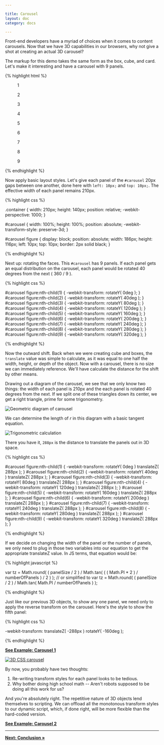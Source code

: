 ```yaml
---

title: Carousel
layout: doc
category: docs

---
```


Front-end developers have a myriad of choices when it comes to content carousels. Now that we have 3D capabilities in our browsers, why not give a shot at creating an actual 3D carousel?

The markup for this demo takes the same form as the box, cube, and card. Let's make it interesting and have a carousel with 9 panels.

{% highlight html %}

<section class="container">
  <div id="carousel">
    <figure>1</figure>
    <figure>2</figure>
    <figure>3</figure>
    <figure>4</figure>
    <figure>5</figure>
    <figure>6</figure>
    <figure>7</figure>
    <figure>8</figure>
    <figure>9</figure>
  </div>
</section>

{% endhighlight %}

Now apply basic layout styles. Let's give each panel of the `#carousel` 20px gaps between one another, done here with `left: 10px;` and `top: 10px;`. The effective width of each panel remains 210px.

{% highlight css %}

.container {
  width: 210px;
  height: 140px;
  position: relative;
  -webkit-perspective: 1000;
}

#carousel {
  width: 100%;
  height: 100%;
  position: absolute;
  -webkit-transform-style: preserve-3d;
}

#carousel figure {
  display: block;
  position: absolute;
  width: 186px;
  height: 116px;
  left: 10px;
  top: 10px;
  border: 2px solid black;
}

{% endhighlight %}

Next up: rotating the faces. This `#carousel` has 9 panels. If each panel gets an equal distribution on the carousel, each panel would be rotated 40 degrees from the next ( 360 / 9 ).

{% highlight css %}

#carousel figure:nth-child(1) { -webkit-transform: rotateY(   0deg ); }
#carousel figure:nth-child(2) { -webkit-transform: rotateY(  40deg ); }
#carousel figure:nth-child(3) { -webkit-transform: rotateY(  80deg ); }
#carousel figure:nth-child(4) { -webkit-transform: rotateY( 120deg ); }
#carousel figure:nth-child(5) { -webkit-transform: rotateY( 160deg ); }
#carousel figure:nth-child(6) { -webkit-transform: rotateY( 200deg ); }
#carousel figure:nth-child(7) { -webkit-transform: rotateY( 240deg ); }
#carousel figure:nth-child(8) { -webkit-transform: rotateY( 280deg ); }
#carousel figure:nth-child(9) { -webkit-transform: rotateY( 320deg ); }

{% endhighlight %}

Now the outward shift. Back when we were creating cube and boxes, the `translate` value was simple to calculate, as it was equal to one half the width, height, or depth of the object. Now with a carousel, there is no size we can immediately reference. We'll have calculate the distance for the shift by other means.

Drawing out a diagram of the carousel, we see that we only know two things: the width of each panel is 210px and the each panel is rotated 40 degrees from the next. If we split one of these triangles down its center, we get a right triangle, prime for some trigonometry.

![Geometric diagram of carousel](../img/diagram.png)

We can determine the length of _r_ in this diagram with a basic tangent equation.

![Trigonometric calculation](../img/calc.png)

There you have it, `288px` is the distance to translate the panels out in 3D space. 

{% highlight css %}

#carousel figure:nth-child(1) { -webkit-transform: rotateY(   0deg ) translateZ( 288px ); }
#carousel figure:nth-child(2) { -webkit-transform: rotateY(  40deg ) translateZ( 288px ); }
#carousel figure:nth-child(3) { -webkit-transform: rotateY(  80deg ) translateZ( 288px ); }
#carousel figure:nth-child(4) { -webkit-transform: rotateY( 120deg ) translateZ( 288px ); }
#carousel figure:nth-child(5) { -webkit-transform: rotateY( 160deg ) translateZ( 288px ); }
#carousel figure:nth-child(6) { -webkit-transform: rotateY( 200deg ) translateZ( 288px ); }
#carousel figure:nth-child(7) { -webkit-transform: rotateY( 240deg ) translateZ( 288px ); }
#carousel figure:nth-child(8) { -webkit-transform: rotateY( 280deg ) translateZ( 288px ); }
#carousel figure:nth-child(9) { -webkit-transform: rotateY( 320deg ) translateZ( 288px ); }

{% endhighlight %}

If we decide on changing the width of the panel or the number of panels, we only need to plug in those two variables into our equation to get the appropriate translateZ value. In JS terms, that equation would be:

{% highlight javascript %}

var tz = Math.round( ( panelSize / 2 ) / 
  Math.tan( ( ( Math.PI * 2 ) / numberOfPanels ) / 2 ) );
// or simplified to
var tz = Math.round( ( panelSize / 2 ) / 
  Math.tan( Math.PI / numberOfPanels ) );

{% endhighlight %}

Just like our previous 3D objects, to show any one panel, we need only to apply the reverse transform on the carousel. Here's the style to show the fifth panel:

{% highlight css %}

-webkit-transform: translateZ( -288px ) rotateY( -160deg );

{% endhighlight %}

[**See Example: Carousel 1**](../examples/carousel-01.html)

[![3D CSS carousel](../img/carousel01.png)](../examples/carousel-01.html)

By now, you probably have two thoughts: 

1. Re-writing transform styles for each panel looks to be tedious. 
2. Why bother doing high school math -- Aren't robots supposed to be doing all this work for us?  

And you're absolutely right. The repetitive nature of 3D objects lend themselves to scripting. We can offload all the monotonous transform styles to our dynamic script, which, if done right, will be more flexible than the hard-coded version.

[**See Example: Carousel 2**](../examples/carousel-02-dynamic.html)

* * *

[**Next: Conclusion &raquo;**](conclusion.html)

